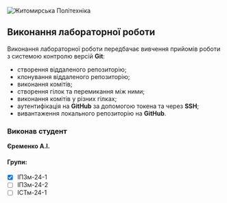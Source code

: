 ![Житомирська Політехніка](https://media.ztu.edu.ua/wp-content/uploads/2020/02/Group-6-1-1536x465.png)

## Виконання лабораторної роботи

Виконання лабораторної роботи передбачає вивчення прийомів роботи з системою контролю версій **Git**:
- створення віддаленого репозиторію;
- клонування віддаленого репозиторію;
- виконання комітів;
- створення гілок та перемикання між ними;
- виконання комітів у різних гілках;
- аутентифікація на **GitHub** за допомогою токена та через **SSH**;
- вивантаження локального репозиторію на **GitHub**.

### Виконав студент
**Єременко А.І.**

#### Групи:
- [x] ІПЗм-24-1
- [ ] ІПЗм-24-2
- [ ] ІСТм-24-1
